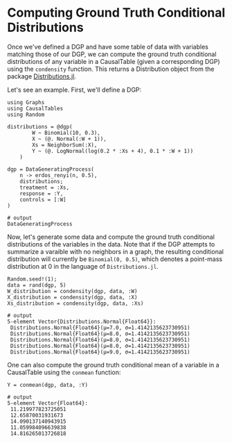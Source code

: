 # Computing Ground Truth Conditional Distributions

Once we've defined a DGP and have some table of data with variables matching those of our DGP, we can compute the ground truth conditional distributions of any variable in a CausalTable (given a corresponding DGP) using the `condensity` function. This returns a Distribution object from the package [Distributions.jl](https://juliastats.org/Distributions.jl/stable/).

Let's see an example. First, we'll define a DGP:

```jldoctest truthtest; output = false, filter = r"(?<=.{21}).*"s
using Graphs
using CausalTables
using Random

distributions = @dgp(
        W ~ Binomial(10, 0.3),
        X ~ (@. Normal(:W + 1)),
        Xs = NeighborSum(:X),
        Y ~ (@. LogNormal(log(0.2 * :Xs + 4), 0.1 * :W + 1))
    )

dgp = DataGeneratingProcess(
    n -> erdos_renyi(n, 0.5),
    distributions;
    treatment = :Xs,
    response = :Y,
    controls = [:W]
)

# output
DataGeneratingProcess
```

Now, let's generate some data and compute the ground truth conditional distributions of the variables in the data. Note that if the DGP attempts to summarize a varaible with no neighbors in a graph, the resulting conditional distribution will currently be `Binomial(0, 0.5)`, which denotes a point-mass distribution at 0 in the language of `Distributions.jl`.

```jldoctest truthtest
Random.seed!(1);
data = rand(dgp, 5)
W_distribution = condensity(dgp, data, :W)
X_distribution = condensity(dgp, data, :X)
Xs_distribution = condensity(dgp, data, :Xs)

# output
5-element Vector{Distributions.Normal{Float64}}:
 Distributions.Normal{Float64}(μ=7.0, σ=1.4142135623730951)
 Distributions.Normal{Float64}(μ=8.0, σ=1.4142135623730951)
 Distributions.Normal{Float64}(μ=8.0, σ=1.4142135623730951)
 Distributions.Normal{Float64}(μ=8.0, σ=1.4142135623730951)
 Distributions.Normal{Float64}(μ=9.0, σ=1.4142135623730951)
```

One can also compute the ground truth conditional mean of a variable in a CausalTable using the `conmean` function:

```jldoctest truthtest
Y = conmean(dgp, data, :Y)

# output
5-element Vector{Float64}:
 11.219977823725051
 12.65870031931673
 14.090137140943915
 11.059984096639838
 14.816265013726818
 ```